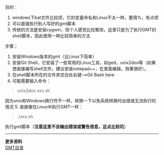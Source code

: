 目的：
1. windows下bat文件比较烦，它的变量命名和Linux不太一样，要用%，有点烦
2. 可以直接执行别人写好的gmt脚本
3. 传统的方法是安装cygwin，但个人感觉比较繁琐，这里只是为了执行GMT的shell脚本，因此使用一种比较简单的方法
 
步骤；
1. 安装Windows版本的gmt（比Linux下简单）
2. 安装Git Shell，它安装了一些常用的Linux工具，如ged，unix2dos等（如果想直接编写shell文件，建议安装notepad++，在里面编辑，效果很好）。
3. 在shell脚本所在的文件夹空白处右键-->Git Bash here
4. 可能需要输入命令：
> unix2dos xxx.sh

因为unix和Windows换行符不一样，转换一下以免系统转换时出错或无法执行的情况
5. 直接像在Linux中执行GMT一样：
>  ./xxx.sh

执行gmt脚本（**注意这里不会输出错误或警告信息，这点比较坑**）

---
**更多资料**  
[GMT目录](https://www.jianshu.com/p/321f67983c42)
